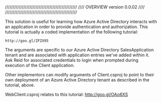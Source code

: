   ///////////////////////////////////////////////
 //// OVERVIEW               version 0.0.02 ////
///////////////////////////////////////////////

This solution is useful for learning how Azure Active Directory interacts with an application in order to provide authentication and authorization.
This tutorial is actually a coded implementation of the following tutorial: 

	http://goo.gl/ZFZX95

The arguments are specific to our Azure Active Directory SalesApplication tenant and are associated with application entries we've added within it.
Ask Reid for associated credentials to login when prompted during execution of the Client application.

Other implementors can modify arguments of Client.csproj to point to their own deployment of an Azure Active Directory tenant as described in the 
tutorial, above.

WebClient.csproj relates to this tutorial: http://goo.gl/OAo6XS